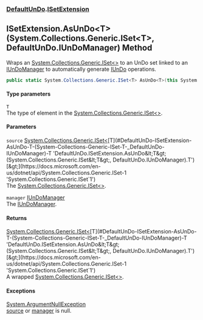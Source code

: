 ### [DefaultUnDo](./DefaultUnDo.md 'DefaultUnDo').[ISetExtension](./DefaultUnDo-ISetExtension.md 'DefaultUnDo.ISetExtension')
## ISetExtension.AsUnDo&lt;T&gt;(System.Collections.Generic.ISet&lt;T&gt;, DefaultUnDo.IUnDoManager) Method
Wraps an [System.Collections.Generic.ISet&lt;&gt;](https://docs.microsoft.com/en-us/dotnet/api/System.Collections.Generic.ISet-1 'System.Collections.Generic.ISet`1') to an UnDo set linked to an [IUnDoManager](./DefaultUnDo-IUnDoManager.md 'DefaultUnDo.IUnDoManager') to automatically generate [IUnDo](./DefaultUnDo-IUnDo.md 'DefaultUnDo.IUnDo') operations.  
```csharp
public static System.Collections.Generic.ISet<T> AsUnDo<T>(this System.Collections.Generic.ISet<T> source, DefaultUnDo.IUnDoManager manager);
```
#### Type parameters
<a name='DefaultUnDo-ISetExtension-AsUnDo-T-(System-Collections-Generic-ISet-T-_DefaultUnDo-IUnDoManager)-T'></a>
`T`  
The type of element in the [System.Collections.Generic.ISet&lt;&gt;](https://docs.microsoft.com/en-us/dotnet/api/System.Collections.Generic.ISet-1 'System.Collections.Generic.ISet`1').  
  
#### Parameters
<a name='DefaultUnDo-ISetExtension-AsUnDo-T-(System-Collections-Generic-ISet-T-_DefaultUnDo-IUnDoManager)-source'></a>
`source` [System.Collections.Generic.ISet&lt;](https://docs.microsoft.com/en-us/dotnet/api/System.Collections.Generic.ISet-1 'System.Collections.Generic.ISet`1')[T](#DefaultUnDo-ISetExtension-AsUnDo-T-(System-Collections-Generic-ISet-T-_DefaultUnDo-IUnDoManager)-T 'DefaultUnDo.ISetExtension.AsUnDo&lt;T&gt;(System.Collections.Generic.ISet&lt;T&gt;, DefaultUnDo.IUnDoManager).T')[&gt;](https://docs.microsoft.com/en-us/dotnet/api/System.Collections.Generic.ISet-1 'System.Collections.Generic.ISet`1')  
The [System.Collections.Generic.ISet&lt;&gt;](https://docs.microsoft.com/en-us/dotnet/api/System.Collections.Generic.ISet-1 'System.Collections.Generic.ISet`1').  
  
<a name='DefaultUnDo-ISetExtension-AsUnDo-T-(System-Collections-Generic-ISet-T-_DefaultUnDo-IUnDoManager)-manager'></a>
`manager` [IUnDoManager](./DefaultUnDo-IUnDoManager.md 'DefaultUnDo.IUnDoManager')  
The [IUnDoManager](./DefaultUnDo-IUnDoManager.md 'DefaultUnDo.IUnDoManager').  
  
#### Returns
[System.Collections.Generic.ISet&lt;](https://docs.microsoft.com/en-us/dotnet/api/System.Collections.Generic.ISet-1 'System.Collections.Generic.ISet`1')[T](#DefaultUnDo-ISetExtension-AsUnDo-T-(System-Collections-Generic-ISet-T-_DefaultUnDo-IUnDoManager)-T 'DefaultUnDo.ISetExtension.AsUnDo&lt;T&gt;(System.Collections.Generic.ISet&lt;T&gt;, DefaultUnDo.IUnDoManager).T')[&gt;](https://docs.microsoft.com/en-us/dotnet/api/System.Collections.Generic.ISet-1 'System.Collections.Generic.ISet`1')  
A wrapped [System.Collections.Generic.ISet&lt;&gt;](https://docs.microsoft.com/en-us/dotnet/api/System.Collections.Generic.ISet-1 'System.Collections.Generic.ISet`1').  
#### Exceptions
[System.ArgumentNullException](https://docs.microsoft.com/en-us/dotnet/api/System.ArgumentNullException 'System.ArgumentNullException')  
[source](#DefaultUnDo-ISetExtension-AsUnDo-T-(System-Collections-Generic-ISet-T-_DefaultUnDo-IUnDoManager)-source 'DefaultUnDo.ISetExtension.AsUnDo&lt;T&gt;(System.Collections.Generic.ISet&lt;T&gt;, DefaultUnDo.IUnDoManager).source') or [manager](#DefaultUnDo-ISetExtension-AsUnDo-T-(System-Collections-Generic-ISet-T-_DefaultUnDo-IUnDoManager)-manager 'DefaultUnDo.ISetExtension.AsUnDo&lt;T&gt;(System.Collections.Generic.ISet&lt;T&gt;, DefaultUnDo.IUnDoManager).manager') is null.  
